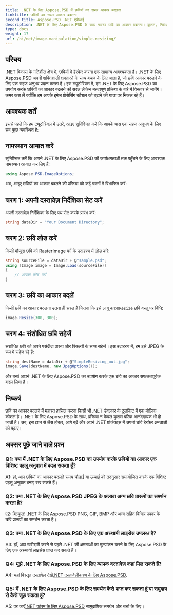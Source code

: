 ```yaml
---
title: .NET के लिए Aspose.PSD में छवियों का सरल आकार बदलना
linktitle: छवियों का सरल आकार बदलना
second_title: Aspose.PSD .NET एपीआई
description: .NET के लिए Aspose.PSD के साथ मास्टर छवि का आकार बदलना। कुशल, निर्बाध और शक्तिशाली. अपने .NET प्रोजेक्ट को सहजता से उन्नत करें।
type: docs
weight: 17
url: /hi/net/image-manipulation/simple-resizing/
---
```

## परिचय

.NET विकास के गतिशील क्षेत्र में, छवियों में हेरफेर करना एक सामान्य आवश्यकता है। .NET के लिए Aspose.PSD अपनी शक्तिशाली क्षमताओं के साथ बचाव के लिए आता है, जो छवि आकार बदलने के लिए एक सहज अनुभव प्रदान करता है। इस ट्यूटोरियल में, हम .NET के लिए Aspose.PSD का उपयोग करके छवियों का आकार बदलने की सरल लेकिन महत्वपूर्ण प्रक्रिया के बारे में विस्तार से जानेंगे। कमर कस लें क्योंकि हम आपके इमेज प्रोसेसिंग कौशल को बढ़ाने की यात्रा पर निकल रहे हैं।

## आवश्यक शर्तें

इससे पहले कि हम ट्यूटोरियल में उतरें, आइए सुनिश्चित करें कि आपके पास एक सहज अनुभव के लिए सब कुछ व्यवस्थित है:

## नामस्थान आयात करें

सुनिश्चित करें कि आपने .NET के लिए Aspose.PSD की कार्यक्षमताओं तक पहुँचने के लिए आवश्यक नामस्थान आयात कर लिए हैं:

```csharp
using Aspose.PSD.ImageOptions;
```

अब, आइए छवियों का आकार बदलने की प्रक्रिया को कई चरणों में विभाजित करें:

## चरण 1: अपनी दस्तावेज़ निर्देशिका सेट करें

अपनी दस्तावेज़ निर्देशिका के लिए पथ सेट करके प्रारंभ करें:

```csharp
string dataDir = "Your Document Directory";
```

## चरण 2: छवि लोड करें

किसी मौजूदा छवि को RasterImage वर्ग के उदाहरण में लोड करें:

```csharp
string sourceFile = dataDir + @"sample.psd";
using (Image image = Image.Load(sourceFile))
{
    // आपका कोड यहाँ
}
```

## चरण 3: छवि का आकार बदलें

 किसी छवि का आकार बदलना उतना ही सरल है जितना कि इसे लागू करना`Resize` छवि वस्तु पर विधि:

```csharp
image.Resize(300, 300);
```

## चरण 4: संशोधित छवि सहेजें

संशोधित छवि को अपने पसंदीदा प्रारूप और विकल्पों के साथ सहेजें। इस उदाहरण में, हम इसे JPEG के रूप में सहेज रहे हैं:

```csharp
string destName = dataDir + @"SimpleResizing_out.jpg";
image.Save(destName, new JpegOptions());
```

और बस! आपने .NET के लिए Aspose.PSD का उपयोग करके एक छवि का आकार सफलतापूर्वक बदल लिया है।

## निष्कर्ष

छवि का आकार बदलने में महारत हासिल करना किसी भी .NET डेवलपर के टूलकिट में एक मौलिक कौशल है। .NET के लिए Aspose.PSD के साथ, प्रक्रिया न केवल कुशल बल्कि आनंददायक भी हो जाती है। अब, इस ज्ञान से लैस होकर, आगे बढ़ें और अपने .NET प्रोजेक्ट्स में अपनी छवि हेरफेर क्षमताओं को बढ़ाएं।

## अक्सर पूछे जाने वाले प्रश्न

### Q1: क्या मैं .NET के लिए Aspose.PSD का उपयोग करके छवियों का आकार एक विशिष्ट पहलू अनुपात में बदल सकता हूँ?

A1: हां, आप छवियों का आकार बदलते समय चौड़ाई या ऊंचाई को तदनुसार समायोजित करके एक विशिष्ट पहलू अनुपात बनाए रख सकते हैं।

### Q2: क्या .NET के लिए Aspose.PSD JPEG के अलावा अन्य छवि प्रारूपों का समर्थन करता है?

ए2: बिल्कुल! .NET के लिए Aspose.PSD PNG, GIF, BMP और अन्य सहित विभिन्न प्रकार के छवि प्रारूपों का समर्थन करता है।

### Q3: क्या .NET के लिए Aspose.PSD के लिए एक अस्थायी लाइसेंस उपलब्ध है?

A3: हाँ, आप खरीदारी करने से पहले .NET की क्षमताओं का मूल्यांकन करने के लिए Aspose.PSD के लिए एक अस्थायी लाइसेंस प्राप्त कर सकते हैं।

### Q4: मुझे .NET के लिए Aspose.PSD के लिए व्यापक दस्तावेज़ कहां मिल सकते हैं?

 A4: यहां विस्तृत दस्तावेज़ देखें[.NET दस्तावेज़ीकरण के लिए Aspose.PSD](https://reference.aspose.com/psd/net/).

### Q5: मैं .NET के लिए Aspose.PSD के लिए समर्थन कैसे प्राप्त कर सकता हूं या समुदाय से कैसे जुड़ सकता हूं?

 A5: पर जाएँ[.NET फोरम के लिए Aspose.PSD](https://forum.aspose.com/c/psd/34) सामुदायिक समर्थन और चर्चा के लिए।